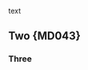 text

## Two {MD043}

### Three

<!-- markdownlint-configure-file {
  "first-line-heading": false,
  "required-headings": {
    "headings": [
      "# One",
      "## Two",
      "### Three"
    ]
  }
} -->
